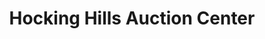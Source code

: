 ---
title: "Hocking Hills Auction Center"
url: /logan/hocking-hills-auction-center/
shop: Auktionshaus
---